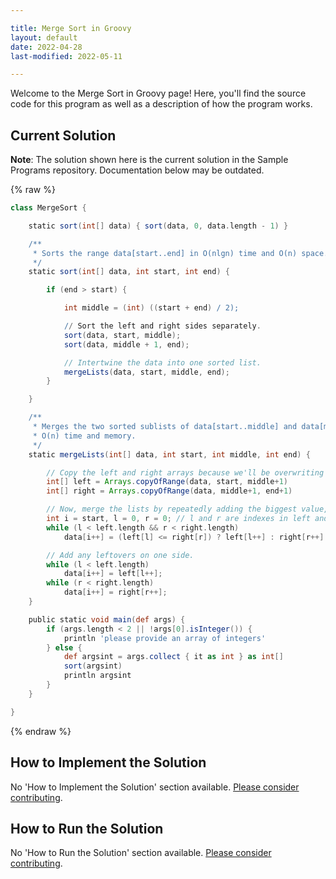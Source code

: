 ```yaml
---

title: Merge Sort in Groovy
layout: default
date: 2022-04-28
last-modified: 2022-05-11

---
```


Welcome to the Merge Sort in Groovy page! Here, you'll find the source code for this program as well as a description of how the program works.

## Current Solution

**Note**: The solution shown here is the current solution in the Sample Programs repository. Documentation below may be outdated.

{% raw %}

```groovy
class MergeSort {

    static sort(int[] data) { sort(data, 0, data.length - 1) }

    /**
     * Sorts the range data[start..end] in O(nlgn) time and O(n) space.
     */
    static sort(int[] data, int start, int end) {

        if (end > start) {

            int middle = (int) ((start + end) / 2);

            // Sort the left and right sides separately.
            sort(data, start, middle);
            sort(data, middle + 1, end);

            // Intertwine the data into one sorted list.
            mergeLists(data, start, middle, end);
        }

    }

    /**
     * Merges the two sorted sublists of data[start..middle] and data[middle+1..end].
     * O(n) time and memory.
     */
    static mergeLists(int[] data, int start, int middle, int end) {

        // Copy the left and right arrays because we'll be overwriting them.
        int[] left = Arrays.copyOfRange(data, start, middle+1)
        int[] right = Arrays.copyOfRange(data, middle+1, end+1)

        // Now, merge the lists by repeatedly adding the biggest value, from whichever list has it.
        int i = start, l = 0, r = 0; // l and r are indexes in left and right
        while (l < left.length && r < right.length)
            data[i++] = (left[l] <= right[r]) ? left[l++] : right[r++]

        // Add any leftovers on one side.
        while (l < left.length)
            data[i++] = left[l++];
        while (r < right.length)
            data[i++] = right[r++];
    }

    public static void main(def args) {
        if (args.length < 2 || !args[0].isInteger()) {
            println 'please provide an array of integers'
        } else {
            def argsint = args.collect { it as int } as int[]
            sort(argsint) 
            println argsint
        }
    }

}
```

{% endraw %}

## How to Implement the Solution

No 'How to Implement the Solution' section available. [Please consider contributing](https://github.com/TheRenegadeCoder/sample-programs-website).

## How to Run the Solution

No 'How to Run the Solution' section available. [Please consider contributing](https://github.com/TheRenegadeCoder/sample-programs-website).